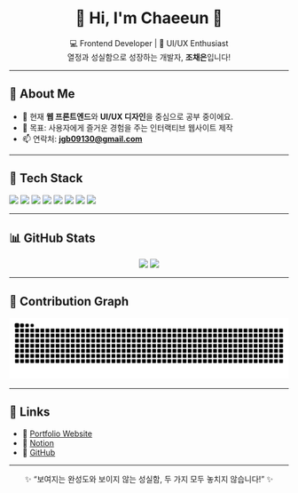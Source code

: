 <h1 align="center">🌸 Hi, I'm Chaeeun 🌸</h1>
<p align="center">
  💻 Frontend Developer | 🎨 UI/UX Enthusiast <br/>
  열정과 성실함으로 성장하는 개발자, <b>조채은</b>입니다!
</p>

---

## 🌷 About Me
- 🌱 현재 **웹 프론트엔드**와 **UI/UX 디자인**을 중심으로 공부 중이에요.  
- 🎯 목표: 사용자에게 즐거운 경험을 주는 인터랙티브 웹사이트 제작  
- 📫 연락처: **jgb09130@gmail.com**

---

## 💖 Tech Stack
<p>
  <!-- 언어 -->
  <img src="https://img.shields.io/badge/HTML5-FF6BA1?style=for-the-badge&logo=html5&logoColor=white"/>
  <img src="https://img.shields.io/badge/CSS3-FE98DA?style=for-the-badge&logo=css3&logoColor=white"/>
  <img src="https://img.shields.io/badge/JavaScript-FFC1E3?style=for-the-badge&logo=javascript&logoColor=black"/>
  <img src="https://img.shields.io/badge/Python-FE98DA?style=for-the-badge&logo=python&logoColor=white"/>
  
  <!-- 툴 -->
  <img src="https://img.shields.io/badge/Figma-FF6BA1?style=for-the-badge&logo=figma&logoColor=white"/>
  <img src="https://img.shields.io/badge/Photoshop-FE98DA?style=for-the-badge&logo=adobephotoshop&logoColor=white"/>
  <img src="https://img.shields.io/badge/Illustrator-FFB6C1?style=for-the-badge&logo=adobeillustrator&logoColor=white"/>
  <img src="https://img.shields.io/badge/GitHub-FF6BA1?style=for-the-badge&logo=github&logoColor=white"/>
</p>

---

## 📊 GitHub Stats
<p align="center">
  <img src="https://github-readme-stats.vercel.app/api?username=ouo4025&show_icons=true&title_color=FE98DA&icon_color=FF6BA1&text_color=FFB6C1&bg_color=141321" height="160px"/>
  <img src="https://github-readme-stats.vercel.app/api/top-langs/?username=ouo4025&layout=compact&title_color=FE98DA&text_color=FFC1E3&bg_color=141321" height="160px"/>
</p>

---


  ## 🐍 Contribution Graph
![snake gif](https://github.com/ouo4025/ouo4025/blob/output/github-contribution-grid-snake.svg)



---

## 🔗 Links
- 💼 [Portfolio Website](https://www.chaeeun.net)  
- 📒 [Notion](https://www.notion.so/19fc035d655d80fca229e63fdc51a737?v=19fc035d655d818da09c000c512252ca)  
- 🐙 [GitHub](https://github.com/ouo4025)  

---

<p align="center">✨ “보여지는 완성도와 보이지 않는 성실함, 두 가지 모두 놓치지 않습니다!” ✨</p>
